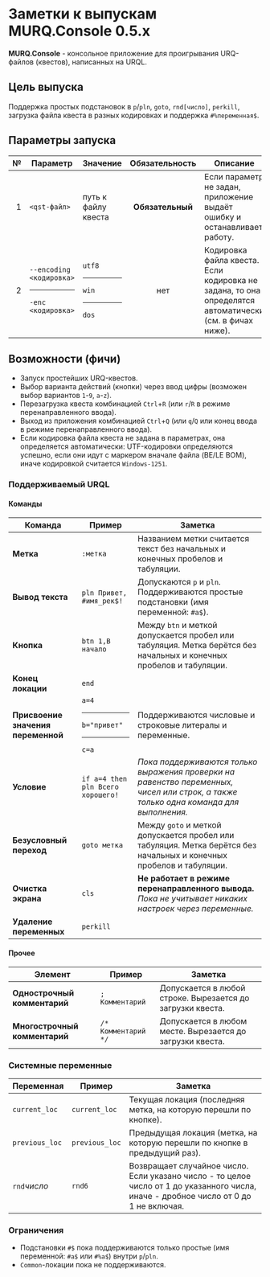﻿# Заметки к выпускам MURQ.Console 0.5.x

**MURQ.Console** - консольное приложение для проигрывания URQ-файлов (квестов), написанных на URQL.  

## Цель выпуска
Поддержка простых подстановок в `p`/`pln`, `goto`, `rnd[число]`, `perkill`, загрузка файла квеста в разных кодировках и поддержка `#%переменная$`.

## Параметры запуска
| № | Параметр     | Значение            | Обязательность   | Описание
| -:| ------------ | ------------------- |:----------------:| --------
| 1 | `<qst-файл>` | путь к файлу квеста | **Обязательный** | Если параметр не задан, приложение выдаёт ошибку и останавливает работу.
| 2 | `--encoding <кодировка>` <hr/> `-enc <кодировка>` | `utf8` <hr/> `win` <hr/> `dos` | нет | Кодировка файла квеста. Если кодировка не задана, то она определятся автоматически (см. в фичах ниже).

## Возможности (фичи)
- Запуск простейших URQ-квестов.
- Выбор варианта действий (кнопки) через ввод цифры (возможен выбор вариантов `1`-`9`, `a`-`z`).
- Перезагрузка квеста комбинацией `Ctrl`+`R` (или `r`/`R` в режиме перенаправленного ввода).
- Выход из приложения комбинацией `Ctrl`+`Q` (или `q`/`Q` или конец ввода в режиме перенаправленного ввода).
- Если кодировка файла квеста не задана в параметрах, она определяется автоматически: UTF-кодировки определяются успешно, если они идут с маркером вначале файла (BE/LE BOM), иначе кодировкой считается `Windows-1251`.

### Поддерживаемый URQL
#### Команды
| Команда                            | Пример              | Заметка
| ---------------------------------- | ------------------- | -----------
| **Метка**                          | `:метка`            | Названием метки считается текст без начальных и конечных пробелов и табуляции.
| **Вывод текста**                   | `pln Привет, #имя_рек$!` | Допускаются `p` и `pln`. Поддерживаются простые подстановки (имя переменной: `#a$`).
| **Кнопка**                         | `btn 1,В начало`    | Между `btn` и меткой допускается пробел или табуляция. Метка берётся без начальных и конечных пробелов и табуляции.
| **Конец локации**                  | `end`
| **Присвоение значения переменной** | `a=4` <hr/> `b="привет"` <hr/> `c=a` | Поддерживаются числовые и строковые литералы и переменные.
| **Условие**                        | `if a=4 then pln Всего хорошего!` | _Пока поддерживаются только выражения проверки на равенство переменных, чисел или строк, а также только одна команда для выполнения._
| **Безусловный переход**            | `goto метка`        | Между `goto` и меткой допускается пробел или табуляция. Метка берётся без начальных и конечных пробелов и табуляции.
| **Очистка экрана**                 | `cls`               | **Не работает в режиме перенаправленного вывода.** _Пока не учитывает никаких настроек через переменные._
| **Удаление переменных**            | `perkill`

#### Прочее
| Элемент                            | Пример              | Заметка
| ---------------------------------- | ------------------- | -----------
| **Однострочный комментарий**       | `; Комментарий`     | Допускается в любой строке. Вырезается до загрузки квеста.
| **Многострочный комментарий**      | `/* Комментарий */` | Допускается в любом месте. Вырезается до загрузки квеста.

### Системные переменные
| Переменная     | Пример         | Заметка
| -------------- | -------------- | -----------
| `current_loc`  | `current_loc`  | Текущая локация (последняя метка, на которую перешли по кнопке).
| `previous_loc` | `previous_loc` | Предыдущая локация (метка, на которую перешли по кнопке в предыдущий раз).
| `rnd`$число$   | `rnd6`         | Возвращает случайное число. Если указано число - то целое число от 1 до указанного числа, иначе - дробное число от 0 до 1 не включая.

### Ограничения
- Подстановки `#$` пока поддерживаются только простые (имя переменной: `#a$` или `#%a$`) внутри `p`/`pln`.
- `Common`-локации пока не поддерживаются.